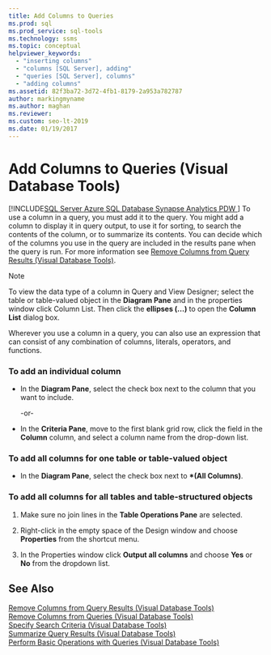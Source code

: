 ```yaml
---
title: Add Columns to Queries
ms.prod: sql
ms.prod_service: sql-tools
ms.technology: ssms
ms.topic: conceptual
helpviewer_keywords: 
  - "inserting columns"
  - "columns [SQL Server], adding"
  - "queries [SQL Server], columns"
  - "adding columns"
ms.assetid: 82f3ba72-3d72-4fb1-8179-2a953a782787
author: markingmyname
ms.author: maghan
ms.reviewer: 
ms.custom: seo-lt-2019
ms.date: 01/19/2017
---
```


# Add Columns to Queries (Visual Database Tools)

[!INCLUDE[SQL Server Azure SQL Database Synapse Analytics PDW ](../../includes/applies-to-version/sql-asdb-asdbmi-asa-pdw.md)]
To use a column in a query, you must add it to the query. You might add a column to display it in query output, to use it for sorting, to search the contents of the column, or to summarize its contents. You can decide which of the columns you use in the query are included in the results pane when the query is run. For more information see [Remove Columns from Query Results &#40;Visual Database Tools&#41;](../../ssms/visual-db-tools/remove-columns-from-query-results-visual-database-tools.md).  
  
> [!NOTE]  
> To view the data type of a column in Query and View Designer; select the table or table-valued object in the **Diagram Pane** and in the properties window click Column List. Then click the **ellipses (...)** to open the **Column List** dialog box.  
  
Wherever you use a column in a query, you can also use an expression that can consist of any combination of columns, literals, operators, and functions.  
  
### To add an individual column  
  
-   In the **Diagram Pane**, select the check box next to the column that you want to include.  
  
    -or-  
  
-   In the **Criteria Pane**, move to the first blank grid row, click the field in the **Column** column, and select a column name from the drop-down list.  
  
### To add all columns for one table or table-valued object  
  
-   In the **Diagram Pane**, select the check box next to **&#42;(All Columns)**.  
  
### To add all columns for all tables and table-structured objects  
  
1.  Make sure no join lines in the **Table Operations Pane** are selected.  
  
2.  Right-click in the empty space of the Design window and choose **Properties** from the shortcut menu.  
  
3.  In the Properties window click **Output all columns** and choose **Yes** or **No** from the dropdown list.  
  
## See Also  
[Remove Columns from Query Results &#40;Visual Database Tools&#41;](../../ssms/visual-db-tools/remove-columns-from-query-results-visual-database-tools.md)  
[Remove Columns from Queries &#40;Visual Database Tools&#41;](../../ssms/visual-db-tools/remove-columns-from-queries-visual-database-tools.md)  
[Specify Search Criteria &#40;Visual Database Tools&#41;](../../ssms/visual-db-tools/specify-search-criteria-visual-database-tools.md)  
[Summarize Query Results &#40;Visual Database Tools&#41;](../../ssms/visual-db-tools/summarize-query-results-visual-database-tools.md)  
[Perform Basic Operations with Queries &#40;Visual Database Tools&#41;](../../ssms/visual-db-tools/perform-basic-operations-with-queries-visual-database-tools.md)  
  
